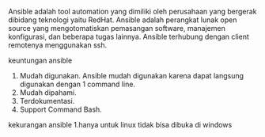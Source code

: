 Ansible adalah tool automation yang dimiliki oleh perusahaan yang bergerak dibidang teknologi yaitu RedHat. 
Ansible adalah perangkat lunak open source yang mengotomatiskan pemasangan software, manajemen konfigurasi, 
dan beberapa tugas lainnya. Ansible terhubung dengan client remotenya menggunakan ssh.

keuntungan ansible 
1) Mudah digunakan. Ansible mudah digunakan karena dapat langsung digunakan dengan 1 command line.
2) Mudah dipahami.
3) Terdokumentasi.
4) Support Command Bash.

kekurangan ansible 
1.hanya untuk linux tidak bisa dibuka di windows
